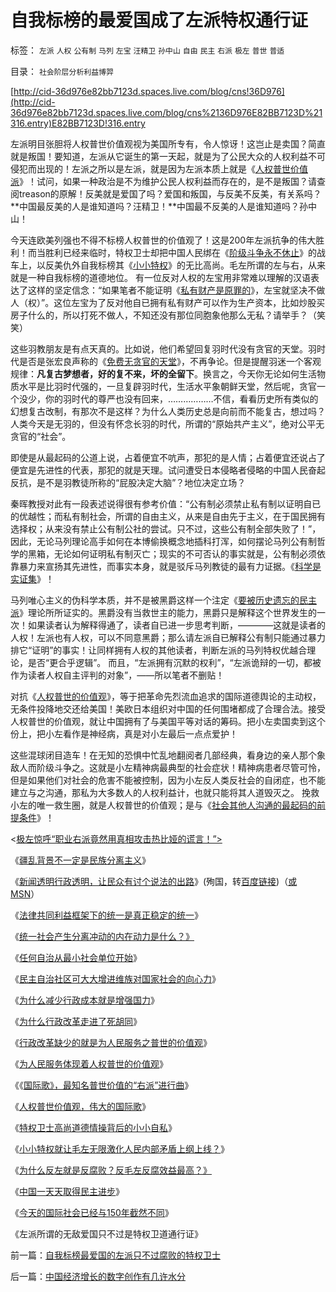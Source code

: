 # 自我标榜的最爱国成了左派特权通行证

标签： `左派` `人权` `公有制` `马列` `左宝` `汪精卫` `孙中山` `自由` `民主` `右派` `极左` `普世` `普适` 

目录： `社会阶层分析利益博羿`

[http://cid-36d976e82bb7123d.spaces.live.com/blog/cns!36D976](http://cid-36d976e82bb7123d.spaces.live.com/blog/cns%2136D976E82BB7123D%21316.entry)E82BB7123D!316.entry

左派明目张胆将人权普世价值观视为美国所专有，令人惊讶！这岂止是卖国？简直就是叛国！要知道，左派从它诞生的第一天起，就是为了公民大众的人权利益不可侵犯而出现的！左派之所以是左派，就是因为左派本质上就是《[人权普世价值派](../../../2009/7/15/人权普世价值观——伟大的国际歌.md)》！试问，如果一种政治是不为维护公民人权利益而存在的，是不是叛国？请查阅treason的原解！反美就是爱国了吗？爱国和叛国，与反美不反美，有关系吗？**中国最反美的人是谁知道吗？汪精卫！**中国最不反美的人是谁知道吗？孙中山！

今天连欧美列强也不得不标榜人权普世的价值观了！这是200年左派抗争的伟大胜利！而当胜利已经来临时，特权卫士却把中国人民绑在《[阶级斗争永不休止](../../../2009/7/1/鼓吹子虚乌有的阶级斗争是社会自杀.md)》的战车上，以反美仇外自我标榜其《[小小特权](../../../2009/7/15/特权卫士高尚道德情操背后的小小自私.md)》的无比高尚。毛左所谓的左与右，从来就是一种自我标榜的道德地位。
有一位反对人权的左宝用非常难以理解的汉语表达了这样的坚定信念：“如果笔者不能证明《[私有财产是原罪的](../../../2007/10/1/从《盐铁论》谈起中国人的私有财产原罪感.md)》，左宝就坚决不做人（权）”。这位左宝为了反对他自已拥有私有财产可以作为生产资本，比如炒股买房子什么的，所以打死不做人，不知还没有那位同胞象他那么无私？请举手？（笑笑）

这些羽教朋友是有点天真的。比如说，他们希望回复羽时代没有贪官的天堂。羽时代是否是张宏良声称的《[免费无贪官的天堂](../../../2009/6/3/朝鲜是个天堂，衣食住行减肥死都免费.md)》，不再争论。但是提醒羽迷一个客观规律：**凡复古梦想者，好的复不来，坏的全留下**。换言之，今天你无论如何生活物质水平是比羽时代强的，一旦复辟羽时代，生活水平象朝鲜天堂，然后呢，贪官一个没少，你的羽时代的尊严也没有回来，………………不信，看看历史所有类似的幻想复古改制，有那次不是这样？为什么人类历史总是向前而不能复古，想过吗？人类今天是无羽的，但没有怀念长羽的时代，所谓的“原始共产主义”，绝对公平无贪官的“社会”。

即使是从最起码的公道上说，占着便宜不吭声，那犯的是人情；占着便宜还说占了便宜是先进性的代表，那犯的就是天理。试问遭受日本侵略者侵略的中国人民奋起反抗，是不是羽教徒所称的“屁股决定大脑”？地位决定立场？

秦晖教授对此有一段表述说得很有参考价值：“公有制必须禁止私有制以证明自已的优越性；而私有制社会，所谓的自由主义，从来是自由先于主义，在于国民拥有选择权；从来没有禁止公有制公社的尝试。只不过，这些公有制全部失败了！”，因此，无论马列理论高手如何在本博偷换概念地插科打浑，如何摆论马列公有制哲学的黑箱，无论如何证明私有制灭亡；现实的不可否认的事实就是，公有制必须依靠暴力来宣扬其先进性，而事实本身，就是驳斥马列教徒的最有力证据。《[科学是实证集](../../../2009/6/18/科学是实证集；为什么诺贝尔不喜欢中国传统文化.md)》！

马列唯心主义的伪科学本质，并不是被黑爵这样一个注定《[要被历史遗忘的民主派](../../../2009/7/9/勿因善小而不为，勿因恶小而为之.md)》理论所所证实的。黑爵没有当救世主的能力，黑爵只是解释这个世界发生的一次！如果读者认为解释得通了，读者自已进一步思考判断，————这就是读者的人权！左派也有人权，可以不同意黑爵；那么请左派自已解释公有制只能通过暴力排它“证明”的事实！让同样拥有人权的其他读者，判断左派的马列特权优越合理论，是否“更合乎逻辑”。
而且，“左派拥有沉默的权利”，“左派诡辩的一切，都被作为读者人权自主评判的对象”，——所以笔者不删贴！

对抗《[人权普世的价值观](../../../2009/7/15/《国际歌》，人权普世价值观的进行曲.md)》，等于把革命先烈流血追求的国际道德舆论的主动权，无条件投降地交还给美国！美欧日本组织对中国的任何围堵都成了合理合法。接受人权普世的价值观，就让中国拥有了与美国平等对话的筹码。把小左卖国卖到这个份上，把小左看作是神经病，真是对小左最后一点点爱护！

这些混球闭目造车！在无知的恐惧中忙乱地翻阅者几部经典，看身边的亲人那个象敌人而阶级斗争之。这就是小左精神病最典型的社会症状！精神病患者尽管可怜，但是如果他们对社会的危害不能被控制，因为小左反人类反社会的自闭症，也不能建立与之沟通，那私为大多数人的人权利益计，也就只能将其人道毁灭之。
挽救小左的唯一救生圈，就是人权普世的价值观；是与《[社会其他人沟通的最起码的前提条件](../../../2009/6/17/人权是任何信仰须共同表述的价值观.md)》！

<[极左惊呼“职业右派竟然用真相攻击热比娅的谎言！”>](../../../2009/7/14/“职业右派竟然用真相攻击热比娅的谎言！”.md)

《[疆乱背景不一定是民族分离主义](http://blog.sina.com.cn/s/blog_5563a64d0100dqjw.html)》

《[新闻透明行政透明，让民众有讨个说法的出路](http://blog.sina.com.cn/s/blog_5563a64d0100dqxa.html)》(殉国，转[百度链接](http://hi.baidu.com/darthchn/blog/item/f29c7acf527aad0a92457e96.html))（[或MSN](http://cid-36d976e82bb7123d.spaces.live.com/blog/cns%2136D976E82BB7123D%21294.entry)）

《[法律共同利益框架下的统一是真正稳定的统一](../../../2009/7/12/法律共同利益框架下的统一是真正稳定的统一.md)》

《[统一社会产生分离冲动的内在动力是什么？》](../../../2009/7/13/统一社会产生分离冲动的内在动力是什么？.md)

《[任何自治从最小社会单位开始](../../../2009/7/13/社区自治从最小单位开始.md)》

《[民主自治社区可大大增进维族对国家社会的向心力](../../../2009/7/13/民主自治社区可大大增进维族对中国社会的向心力.md)》

《[为什么减少行政成本就是增强国力](../../../2009/7/13/为什么减少行政成本就是增强国力.md)》

《[为什么行政改革走进了死胡同](http://blog.sina.com.cn/s/blog_5563a64d0100drnb.html)》

《[行政改革缺少的就是为人民服务之普世的价值观](../../../2009/7/14/行政改革缺少的就是为人民服务之普世的价值观.md)》

《[为人民服务体现着人权普世的价值观](../../../2009/7/14/为人民服务体现的正是人权普世的价值观.md)》

《《[国际歌》，最知名普世价值的“右派”进行曲](../../../2009/7/15/《国际歌》，人权普世价值观的进行曲.md)》

《[人权普世价值观，伟大的国际歌](../../../2009/7/15/人权普世价值观——伟大的国际歌.md)》

《[特权卫士高尚道德情操背后的小小自私](../../../2009/7/15/特权卫士高尚道德情操背后的小小自私.md)》

《[小小特权就让毛左无限激化人民内部矛盾上纲上线？](../../../2009/7/15/为何要无限激化人民内部矛盾.md)》

《[为什么反左就是反腐败？反毛左反腐效益最高？》](../../../2009/7/15/为什么反左就是反腐败？反毛左反腐效益最高？.md)

《[中国一天天取得民主进步](../../../2009/7/16/中国在党领导下取得民主自由的长足进步.md)》

《[今天的国际社会已经与150年截然不同](../../../2009/7/16/今天的国际社会已经与150年前截然不同.md)》

《左派所谓的无敌爱国只不过是特权卫道通行证》



前一篇：[自我标榜最爱国的左派只不过腐败的特权卫士](../../../2009/7/16/自我标榜最爱国的左派只不过腐败的特权卫士.md)

后一篇：[中国经济增长的数字创作有几许水分](../../../2009/7/16/中国经济增长的数字创作有几许水分.md)